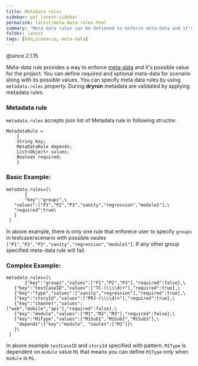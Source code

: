 ```yaml
---
title: Metadata rules
sidebar: qaf_latest-sidebar
permalink: latest/meta-data-rules.html
summary: "Meta data rules can be defiened to enforce meta-data and it's possible value for the project"
folder: latest
tags: [bdd,scenario, meta-data]
---
```


@since 2.1.15

Meta-data rule provides a way to enforce [meta-data](scenario-meta-data.html) and it's possible value for the project. 
You can define required and optional meta-data for scenario along with its possible values. 
You can specify meta data rules by using `metadata.rules` property. 
During **dryrun** metadata are validated by applying metadata rules.
### Metadata rule
 `metadata.rules` accepts json list of Metadata rule in following structre:
```
MetadataRule =
	{
	String key;
	MetaDataRule depends;
	List<Object> values;
	Boolean required;
	}
 ```
 
 ### Basic Example:
 
 ```
 metadata.rules=[\
 		{
 		"key":"groups",\
  	"values":["P1","P2","P3","sanity","regression","module1"],\
  	"required":true\
  	}
  ]
  ```
  In above example, there is only one rule that enforece user to specify `groups` in testcase/scenario with possible vaules `["P1","P2","P3","sanity","regression","module1"]`.
  If any other group specified meta-data rule will fail.
  
 ### Complex Example:
 
 ```
 metadata.rules=[\
 		{"key":"groups","values":["P1","P2","P3"],"required":false},\
    {"key":"testCaseID","values":["TC-(\\\\d)+"],"required":true},\
    {"key":"type","values":["sanity","regression"],"required":true},\
    {"key":"storyId","values":["PRJ-(\\\\d)+"],"required":true},\
    {"key":"channel","values":["web","mobile","api"],"required":false},\
    {"key":"module","values":["M1","M2","M3"],"required":false},\
    {"key":"M1Type","values":["M1Sub1","M1Sub2","M1Sub3"],\
  	 "depends":{"key":"module", "vaules":["M1"]}\
  	}\
  ]
  ```
  In above example `testCaseID` and `storyId` specified with pattern. `M1Type` is dependent on `module` value `M1` that means 
  you can define `M1Type` only when `module` is `M1`.
  
  
